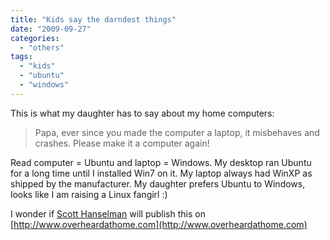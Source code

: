 ```yaml
---
title: "Kids say the darndest things"
date: "2009-09-27"
categories: 
  - "others"
tags: 
  - "kids"
  - "ubuntu"
  - "windows"
---
```


This is what my daughter has to say about my home computers:

> Papa, ever since you made the computer a laptop, it misbehaves and crashes. Please make it a computer again!

Read computer = Ubuntu and laptop = Windows. My desktop ran Ubuntu for a long time until I installed Win7 on it. My laptop always had WinXP as shipped by the manufacturer. My daughter prefers Ubuntu to Windows, looks like I am raising a Linux fangirl :)

I wonder if [Scott Hanselman](http://www.hanselman.com/blog/) will publish this on [http://www.overheardathome.com](http://www.overheardathome.com)
